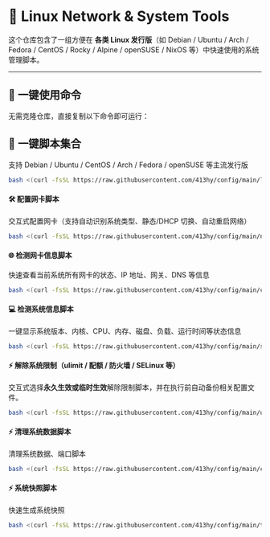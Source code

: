 # 🧩 Linux Network & System Tools

这个仓库包含了一组方便在 **各类 Linux 发行版**（如 Debian / Ubuntu / Arch / Fedora / CentOS / Rocky / Alpine / openSUSE / NixOS 等）中快速使用的系统管理脚本。

---

## 🚀 一键使用命令

无需克隆仓库，直接复制以下命令即可运行：

## 🧹 一键脚本集合
支持 Debian / Ubuntu / CentOS / Arch / Fedora / openSUSE 等主流发行版
```bash
bash <(curl -fsSL https://raw.githubusercontent.com/413hy/config/main/linux.sh)
```


#### 🛠️ 配置网卡脚本
交互式配置网卡（支持自动识别系统类型、静态/DHCP 切换、自动重启网络）  
```bash
bash <(curl -fsSL https://raw.githubusercontent.com/413hy/config/main/netconfig.sh)
```

#### 🌐 检测网卡信息脚本
快速查看当前系统所有网卡的状态、IP 地址、网关、DNS 等信息
```bash
bash <(curl -fsSL https://raw.githubusercontent.com/413hy/config/main/check.sh)
```

#### 💻 检测系统信息脚本
一键显示系统版本、内核、CPU、内存、磁盘、负载、运行时间等状态信息
```bash
bash <(curl -fsSL https://raw.githubusercontent.com/413hy/config/main/system.sh)
```

#### ⚡ 解除系统限制（ulimit / 配额 / 防火墙 / SELinux 等）
交互式选择**永久生效或临时生效**解除限制脚本，并在执行前自动备份相关配置文件。
```bash
bash <(curl -fsSL https://raw.githubusercontent.com/413hy/config/main/unlimit.sh)
```

#### ⚡ 清理系统数据脚本
清理系统数据、端口脚本
```bash
bash <(curl -fsSL https://raw.githubusercontent.com/413hy/config/main/clean.sh)
```

#### ⚡ 系统快照脚本
快速生成系统快照
```bash
bash <(curl -fsSL https://raw.githubusercontent.com/413hy/config/main/timeshift.sh)
```
